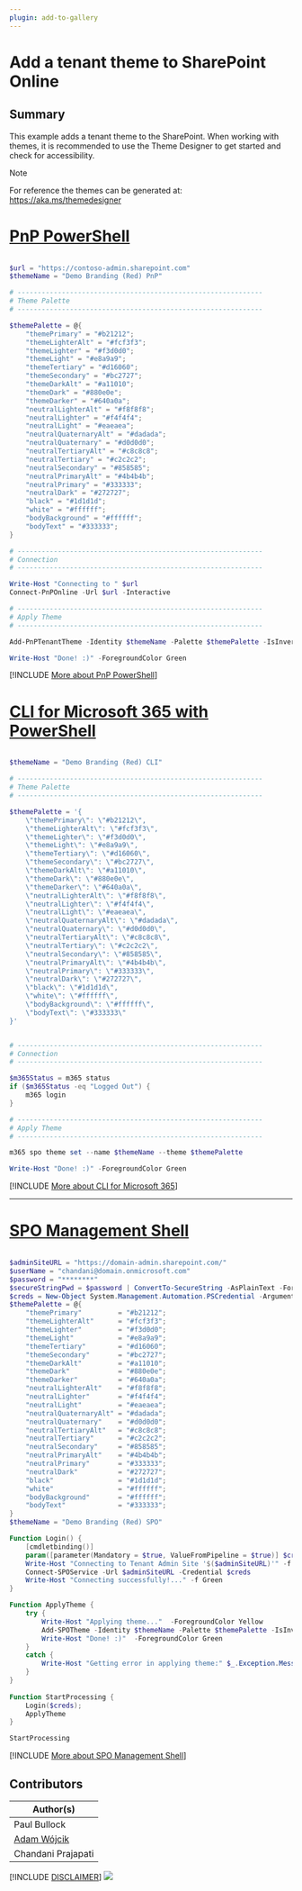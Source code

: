 ```yaml
---
plugin: add-to-gallery
---
```


# Add a tenant theme to SharePoint Online

## Summary

This example adds a tenant theme to the SharePoint.
When working with themes, it is recommended to use the Theme Designer to get started and check for accessibility.

> [!Note]
> For reference the themes can be generated at: https://aka.ms/themedesigner

# [PnP PowerShell](#tab/pnpps)

```powershell

$url = "https://contoso-admin.sharepoint.com"
$themeName = "Demo Branding (Red) PnP"

# -------------------------------------------------------------
# Theme Palette  
# -------------------------------------------------------------

$themePalette = @{
    "themePrimary" = "#b21212";
    "themeLighterAlt" = "#fcf3f3";
    "themeLighter" = "#f3d0d0";
    "themeLight" = "#e8a9a9";
    "themeTertiary" = "#d16060";
    "themeSecondary" = "#bc2727";
    "themeDarkAlt" = "#a11010";
    "themeDark" = "#880e0e";
    "themeDarker" = "#640a0a";
    "neutralLighterAlt" = "#f8f8f8";
    "neutralLighter" = "#f4f4f4";
    "neutralLight" = "#eaeaea";
    "neutralQuaternaryAlt" = "#dadada";
    "neutralQuaternary" = "#d0d0d0";
    "neutralTertiaryAlt" = "#c8c8c8";
    "neutralTertiary" = "#c2c2c2";
    "neutralSecondary" = "#858585";
    "neutralPrimaryAlt" = "#4b4b4b";
    "neutralPrimary" = "#333333";
    "neutralDark" = "#272727";
    "black" = "#1d1d1d";
    "white" = "#ffffff";
    "bodyBackground" = "#ffffff";
    "bodyText" = "#333333";
}

# -------------------------------------------------------------
# Connection  
# -------------------------------------------------------------

Write-Host "Connecting to " $url
Connect-PnPOnline -Url $url -Interactive

# -------------------------------------------------------------
# Apply Theme  
# -------------------------------------------------------------

Add-PnPTenantTheme -Identity $themeName -Palette $themePalette -IsInverted $false -Overwrite

Write-Host "Done! :)" -ForegroundColor Green

```
[!INCLUDE [More about PnP PowerShell](../../docfx/includes/MORE-PNPPS.md)]

# [CLI for Microsoft 365 with PowerShell](#tab/cli-m365-ps)
```powershell

$themeName = "Demo Branding (Red) CLI"

# -------------------------------------------------------------
# Theme Palette  
# -------------------------------------------------------------

$themePalette = '{
    \"themePrimary\": \"#b21212\",
    \"themeLighterAlt\": \"#fcf3f3\",
    \"themeLighter\": \"#f3d0d0\",
    \"themeLight\": \"#e8a9a9\",
    \"themeTertiary\": \"#d16060\",
    \"themeSecondary\": \"#bc2727\",
    \"themeDarkAlt\": \"#a11010\",
    \"themeDark\": \"#880e0e\",
    \"themeDarker\": \"#640a0a\",
    \"neutralLighterAlt\": \"#f8f8f8\",
    \"neutralLighter\": \"#f4f4f4\",
    \"neutralLight\": \"#eaeaea\",
    \"neutralQuaternaryAlt\": \"#dadada\",
    \"neutralQuaternary\": \"#d0d0d0\",
    \"neutralTertiaryAlt\": \"#c8c8c8\",
    \"neutralTertiary\": \"#c2c2c2\",
    \"neutralSecondary\": \"#858585\",
    \"neutralPrimaryAlt\": \"#4b4b4b\",
    \"neutralPrimary\": \"#333333\",
    \"neutralDark\": \"#272727\",
    \"black\": \"#1d1d1d\",
    \"white\": \"#ffffff\",
    \"bodyBackground\": \"#ffffff\",
    \"bodyText\": \"#333333\"
}'


# -------------------------------------------------------------
# Connection  
# -------------------------------------------------------------

$m365Status = m365 status
if ($m365Status -eq "Logged Out") {
    m365 login
}

# -------------------------------------------------------------
# Apply Theme  
# -------------------------------------------------------------

m365 spo theme set --name $themeName --theme $themePalette

Write-Host "Done! :)" -ForegroundColor Green


```
[!INCLUDE [More about CLI for Microsoft 365](../../docfx/includes/MORE-CLIM365.md)]
***

# [SPO Management Shell](#tab/spoms-ps)

```powershell

$adminSiteURL = "https://domain-admin.sharepoint.com/"
$userName = "chandani@domain.onmicrosoft.com"
$password = "********"
$secureStringPwd = $password | ConvertTo-SecureString -AsPlainText -Force 
$creds = New-Object System.Management.Automation.PSCredential -ArgumentList $userName, $secureStringPwd
$themePalette = @{
    "themePrimary"         = "#b21212";
    "themeLighterAlt"      = "#fcf3f3";
    "themeLighter"         = "#f3d0d0";
    "themeLight"           = "#e8a9a9";
    "themeTertiary"        = "#d16060";
    "themeSecondary"       = "#bc2727";
    "themeDarkAlt"         = "#a11010";
    "themeDark"            = "#880e0e";
    "themeDarker"          = "#640a0a";
    "neutralLighterAlt"    = "#f8f8f8";
    "neutralLighter"       = "#f4f4f4";
    "neutralLight"         = "#eaeaea";
    "neutralQuaternaryAlt" = "#dadada";
    "neutralQuaternary"    = "#d0d0d0";
    "neutralTertiaryAlt"   = "#c8c8c8";
    "neutralTertiary"      = "#c2c2c2";
    "neutralSecondary"     = "#858585";
    "neutralPrimaryAlt"    = "#4b4b4b";
    "neutralPrimary"       = "#333333";
    "neutralDark"          = "#272727";
    "black"                = "#1d1d1d";
    "white"                = "#ffffff";
    "bodyBackground"       = "#ffffff";
    "bodyText"             = "#333333";
}
$themeName = "Demo Branding (Red) SPO"

Function Login() {
    [cmdletbinding()]
    param([parameter(Mandatory = $true, ValueFromPipeline = $true)] $creds)
    Write-Host "Connecting to Tenant Admin Site '$($adminSiteURL)'" -f Yellow   
    Connect-SPOService -Url $adminSiteURL -Credential $creds
    Write-Host "Connecting successfully!..." -f Green 
}

Function ApplyTheme {
    try {
        Write-Host "Applying theme..."  -ForegroundColor Yellow
        Add-SPOTheme -Identity $themeName -Palette $themePalette -IsInverted $false -Overwrite
        Write-Host "Done! :)"  -ForegroundColor Green	 						
    } 
    catch {
        Write-Host "Getting error in applying theme:" $_.Exception.Message -ForegroundColor Red                 
    } 
}	 
     
Function StartProcessing {
    Login($creds); 
    ApplyTheme         
}

StartProcessing

```
[!INCLUDE [More about SPO Management Shell](../../docfx/includes/MORE-SPOMS.md)]

## Contributors

| Author(s) |
|-----------|
| Paul Bullock |
| [Adam Wójcik](https://github.com/Adam-it)|
| Chandani Prajapati |

[!INCLUDE [DISCLAIMER](../../docfx/includes/DISCLAIMER.md)]
<img src="https://pnptelemetry.azurewebsites.net/script-samples/scripts/spo-add-tenant-theme" aria-hidden="true" />
